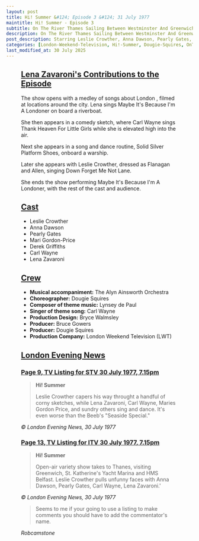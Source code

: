 ```yaml
---
layout: post
title: Hi! Summer &#124; Episode 3 &#124; 31 July 1977
maintitle: Hi! Summer - Episode 3
subtitle: On The River Thames Sailing Between Westminster And Greenwich
description: On The River Thames Sailing Between Westminster And Greenwich. Leslie Crowther, Anna Dawson, Pearly Gates, Mari Gordon-Price, Derek Griffiths, Derek Griffiths, Lena Zavaroni.
post_description: Starring Leslie Crowther, Anna Dawson, Pearly Gates, Mari Gordon-Price, Derek Griffiths, Derek Griffiths, Lena Zavaroni.
categories: [London-Weekend-Television, Hi!-Summer, Dougie-Squires, OnThisDay31July]
last_modified_at: 30 July 2025
---
```


<figure class="fig3">
<div class="CardLayout">
<div class="CardItem">
<h2 id="infobox1" class="infobox"><a href="#infobox1">Lena Zavaroni's Contributions to the Episode</a></h2>
<div class="CardItem split">
<p>The show opens with a medley of songs about London , filmed at locations around the city. Lena sings Maybe It's Because I'm A Londoner on board a riverboat.</p>
<p>She then appears in a comedy sketch, where Carl Wayne sings Thank Heaven For Little Girls while she is elevated high into the air.</p>
<p>Next she appears in a song and dance routine, Solid Silver Platform Shoes, onboard a warship.</p>
<p>Later she appears with Leslie Crowther, dressed as Flanagan and Allen, singing Down Forget Me Not Lane.</p>
<p>She ends the show performing Maybe It's Because I'm A Londoner, with the rest of the cast and audience.</p>
</div></div></div>
</figure>

<figure class="fig3">
<div class="CardLayout">
<div class="CardItem">
<h2 id="infobox2" class="infobox"><a href="#infobox2">Cast</a></h2>
<div class="CardItem split">
<ul>
<li>Leslie Crowther</li>
<li>Anna Dawson</li>
<li>Pearly Gates</li>
<li>Mari Gordon-Price</li>
<li>Derek Griffiths</li>
<li>Carl Wayne</li>
<li>Lena Zavaroni</li>
</ul>
</div></div></div>
</figure>

<figure class="fig3">
<div class="CardLayout">
<div class="CardItem">
<h2 id="infobox3" class="infobox"><a href="#infobox3">Crew</a></h2>
<div class="CardItem split">
<ul>
<li><strong>Musical accompaniment:</strong> The Alyn Ainsworth Orchestra</li>
<li><strong>Choreographer:</strong> Dougie Squires</li>
<li><strong>Composer of theme music:</strong> Lynsey de Paul</li>
<li><strong>Singer of theme song:</strong> Carl Wayne</li>
<li><strong>Production Design:</strong> Bryce Walmsley</li>
<li><strong>Producer:</strong> Bruce Gowers</li>
<li><strong>Producer:</strong> Dougie Squires</li>
<li><strong>Production Company:</strong> London Weekend Television (LWT)</li>
</ul>
</div></div></div>
</figure>

<figure class="fig3">
<div class="CardLayout">
<div class="CardItem">
<h2 id="infobox4" class="infobox"><a href="#infobox4">London Evening News</a></h2>
<div class="CardItem split">
<h3 id="infobox5" class="infobox"><a href="#infobox5">Page 9, TV Listing for STV 30 July 1977, 7.15pm</a></h3>
<blockquote>
<p><strong>Hi! Summer</strong></p>
<p>Leslie Crowther capers his way throught a handful of corny sketches, while Lena Zavaroni, Carl Wayne, Maries Gordon Price, and sundry others sing and dance. It's even worse than the Beeb's "Seaside Special."</p>
</blockquote>
<cite>&copy; London Evening News, 30 July 1977 </cite>
<h3 id="infobox6" class="infobox"><a href="#infobox6">Page 13, TV Listing for ITV 30 July 1977, 7.15pm</a></h3>
<blockquote>
<p><strong>Hi! Summer</strong></p>
<p>Open-air variety show takes to Thanes, visiting Greenwich, St. Katherine's Yacht Marina and HMS Belfast. Leslie Crowther pulls unfunny faces with Anna Dawson, Pearly Gates, Carl Wayne, Lena Zavaroni.'</p>
</blockquote>
<cite>&copy; London Evening News, 30 July 1977 </cite>
<blockquote>
<p>Seems to me if your going to use a listing to make comments you should have to add the commentator's name.</p>
</blockquote>
<cite>Robcamstone</cite>
</div></div></div>
</figure>

